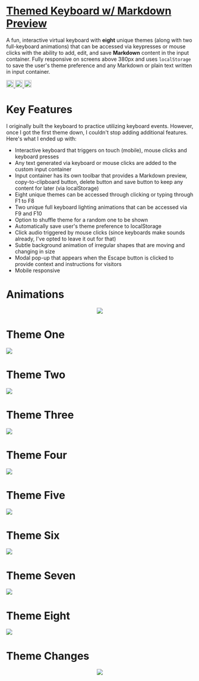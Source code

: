 # <a href="https://keyboard.aniqa.dev" target="_blank">Themed Keyboard w/ Markdown Preview</a>
A fun, interactive virtual keyboard with <b>eight</b> unique themes (along with two full-keyboard animations) that can be accessed via keypresses or mouse clicks with the ability to add, edit, and save <b>Markdown</b> content in the input container. Fully responsive on screens above 380px and uses <code>localStorage</code> to save the user's theme preference and any Markdown or plain text written in input container.

 <a href="#"><img src="https://user-images.githubusercontent.com/25181517/192158954-f88b5814-d510-4564-b285-dff7d6400dad.png" width="20px"> <img src="https://user-images.githubusercontent.com/25181517/183898674-75a4a1b1-f960-4ea9-abcb-637170a00a75.png" width="20px">  <img src="https://user-images.githubusercontent.com/25181517/117447155-6a868a00-af3d-11eb-9cfe-245df15c9f3f.png" width="20px"></a>

# Key Features
I originally built the keyboard to practice utilizing keyboard events. However, once I got the first theme down, I couldn't stop adding additional features. Here's what I ended up with: 
- Interactive keyboard that triggers on touch (mobile), mouse clicks and keyboard presses
- Any text generated via keyboard or mouse clicks are added to the custom input container
- Input container has its own toolbar that provides a Markdown preview, copy-to-clipboard button, delete button and save button to keep any content for later (via localStorage)
- Eight unique themes can be accessed through clicking or typing through F1 to F8
- Two unique full keyboard lighting animations that can be accessed via F9 and F10
- Option to shuffle theme for a random one to be shown
- Automatically save user's theme preference to localStorage
- Click audio triggered by mouse clicks (since keyboards make sounds already, I've opted to leave it out for that)
- Subtle background animation of irregular shapes that are moving and changing in size
- Modal pop-up that appears when the Escape button is clicked to provide context and instructions for visitors
- Mobile responsive 


# Animations
<p align="center">
<a href="https://keyboard.aniqa.dev" target="_blank"><img src="/themes/animation.gif" style="max-width: 100%;"></a></p>

# Theme One
<a href="https://keyboard.aniqa.dev" target="_blank"><img src="themes/theme-1.png" style="max-width: 100%;"></a>

# Theme Two
<a href="https://keyboard.aniqa.dev" target="_blank"><img src="themes/theme-2.png" style="max-width: 100%;"></a>

# Theme Three
<a href="https://keyboard.aniqa.dev" target="_blank"><img src="themes/theme-3.png" style="max-width: 100%;"></a>

# Theme Four
<a href="https://keyboard.aniqa.dev" target="_blank"><img src="themes/theme-4.png" style="max-width: 100%;"></a>

# Theme Five
<a href="https://keyboard.aniqa.dev" target="_blank"><img src="themes/theme-5.png" style="max-width: 100%;"></a>

# Theme Six
<a href="https://keyboard.aniqa.dev" target="_blank"><img src="themes/theme-6.png" style="max-width: 100%;"></a>

# Theme Seven
<a href="https://keyboard.aniqa.dev" target="_blank"><img src="themes/theme-7.png" style="max-width: 100%;"></a>

# Theme Eight
<a href="https://keyboard.aniqa.dev" target="_blank"><img src="themes/theme-8.png" style="max-width: 100%;"></a>

# Theme Changes
<p align="center">
<a href="https://keyboard.aniqa.dev" target="_blank"><img src="/themes/themes.gif" style="max-width: 100%;"></a></p>
